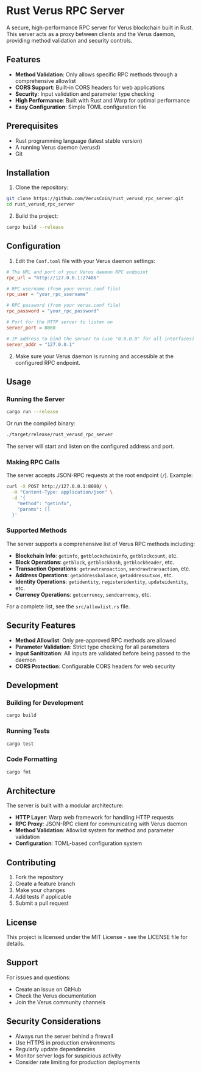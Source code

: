 # Rust Verus RPC Server

A secure, high-performance RPC server for Verus blockchain built in Rust. This server acts as a proxy between clients and the Verus daemon, providing method validation and security controls.

## Features

- **Method Validation**: Only allows specific RPC methods through a comprehensive allowlist
- **CORS Support**: Built-in CORS headers for web applications
- **Security**: Input validation and parameter type checking
- **High Performance**: Built with Rust and Warp for optimal performance
- **Easy Configuration**: Simple TOML configuration file

## Prerequisites

- Rust programming language (latest stable version)
- A running Verus daemon (verusd)
- Git

## Installation

1. Clone the repository:
```bash
git clone https://github.com/VerusCoin/rust_verusd_rpc_server.git
cd rust_verusd_rpc_server
```

2. Build the project:
```bash
cargo build --release
```

## Configuration

1. Edit the `Conf.toml` file with your Verus daemon settings:

```toml
# The URL and port of your Verus daemon RPC endpoint
rpc_url = "http://127.0.0.1:27486"

# RPC username (from your verus.conf file)
rpc_user = "your_rpc_username"

# RPC password (from your verus.conf file)
rpc_password = "your_rpc_password"

# Port for the HTTP server to listen on
server_port = 8080

# IP address to bind the server to (use "0.0.0.0" for all interfaces)
server_addr = "127.0.0.1"
```

2. Make sure your Verus daemon is running and accessible at the configured RPC endpoint.

## Usage

### Running the Server

```bash
cargo run --release
```

Or run the compiled binary:
```bash
./target/release/rust_verusd_rpc_server
```

The server will start and listen on the configured address and port.

### Making RPC Calls

The server accepts JSON-RPC requests at the root endpoint (`/`). Example:

```bash
curl -X POST http://127.0.0.1:8080/ \
  -H "Content-Type: application/json" \
  -d '{
    "method": "getinfo",
    "params": []
  }'
```

### Supported Methods

The server supports a comprehensive list of Verus RPC methods including:

- **Blockchain Info**: `getinfo`, `getblockchaininfo`, `getblockcount`, etc.
- **Block Operations**: `getblock`, `getblockhash`, `getblockheader`, etc.
- **Transaction Operations**: `getrawtransaction`, `sendrawtransaction`, etc.
- **Address Operations**: `getaddressbalance`, `getaddressutxos`, etc.
- **Identity Operations**: `getidentity`, `registeridentity`, `updateidentity`, etc.
- **Currency Operations**: `getcurrency`, `sendcurrency`, etc.

For a complete list, see the `src/allowlist.rs` file.

## Security Features

- **Method Allowlist**: Only pre-approved RPC methods are allowed
- **Parameter Validation**: Strict type checking for all parameters
- **Input Sanitization**: All inputs are validated before being passed to the daemon
- **CORS Protection**: Configurable CORS headers for web security

## Development

### Building for Development

```bash
cargo build
```

### Running Tests

```bash
cargo test
```

### Code Formatting

```bash
cargo fmt
```

## Architecture

The server is built with a modular architecture:

- **HTTP Layer**: Warp web framework for handling HTTP requests
- **RPC Proxy**: JSON-RPC client for communicating with Verus daemon
- **Method Validation**: Allowlist system for method and parameter validation
- **Configuration**: TOML-based configuration system

## Contributing

1. Fork the repository
2. Create a feature branch
3. Make your changes
4. Add tests if applicable
5. Submit a pull request

## License

This project is licensed under the MIT License - see the LICENSE file for details.

## Support

For issues and questions:
- Create an issue on GitHub
- Check the Verus documentation
- Join the Verus community channels

## Security Considerations

- Always run the server behind a firewall
- Use HTTPS in production environments
- Regularly update dependencies
- Monitor server logs for suspicious activity
- Consider rate limiting for production deployments
